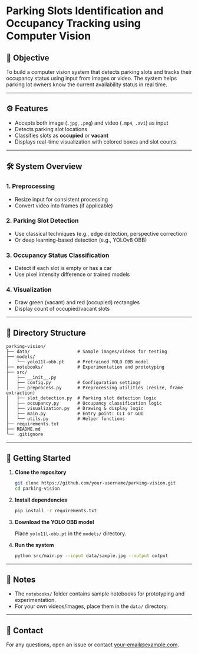 # Parking Slots Identification and Occupancy Tracking using Computer Vision

## 📌 Objective

To build a computer vision system that detects parking slots and tracks their occupancy status using input from images or video. The system helps parking lot owners know the current availability status in real time.

---

## ⚙️ Features

- Accepts both image (`.jpg`, `.png`) and video (`.mp4`, `.avi`) as input
- Detects parking slot locations
- Classifies slots as **occupied** or **vacant**
- Displays real-time visualization with colored boxes and slot counts

---

## 🛠️ System Overview

### 1. Preprocessing

- Resize input for consistent processing
- Convert video into frames (if applicable)

### 2. Parking Slot Detection

- Use classical techniques (e.g., edge detection, perspective correction)
- Or deep learning-based detection (e.g., YOLOv8 OBB)

### 3. Occupancy Status Classification

- Detect if each slot is empty or has a car
- Use pixel intensity difference or trained models

### 4. Visualization

- Draw green (vacant) and red (occupied) rectangles
- Display count of occupied/vacant slots

---

## 📂 Directory Structure

```
parking-vision/
├── data/                  # Sample images/videos for testing
├── models/
│   └── yolo11l-obb.pt     # Pretrained YOLO OBB model
├── notebooks/             # Experimentation and prototyping
├── src/
│   ├── __init__.py
│   ├── config.py          # Configuration settings
│   ├── preprocess.py      # Preprocessing utilities (resize, frame extraction)
│   ├── slot_detection.py  # Parking slot detection logic
│   ├── occupancy.py       # Occupancy classification logic
│   ├── visualization.py   # Drawing & display logic
│   ├── main.py            # Entry point: CLI or GUI
│   └── utils.py           # Helper functions
├── requirements.txt
├── README.md
└── .gitignore
```

---

## 🚀 Getting Started

1. **Clone the repository**

   ```sh
   git clone https://github.com/your-username/parking-vision.git
   cd parking-vision
   ```

2. **Install dependencies**

   ```sh
   pip install -r requirements.txt
   ```

3. **Download the YOLO OBB model**

   Place `yolo11l-obb.pt` in the `models/` directory.

4. **Run the system**

   ```sh
   python src/main.py --input data/sample.jpg --output output
   ```

---

## 📝 Notes

- The `notebooks/` folder contains sample notebooks for prototyping and experimentation.
- For your own videos/images, place them in the `data/` directory.

---

## 📧 Contact

For any questions, open an issue or contact [your-email@example.com](mailto:your-email@example.com).